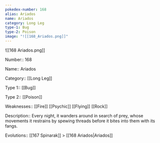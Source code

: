 ```yaml
---
pokedex-number: 168
alias: Ariados
name: Ariados
category: Long Leg
type-1: Bug
type-2: Poison
image: "![[168_Ariados.png]]"
---
```


![[168 Ariados.png]]

Number:: 168

Name:: Ariados

Category:: [[Long Leg]]

Type 1:: [[Bug]]

Type 2:: [[Poison]]

Weaknesses:: [[Fire]] [[Psychic]] [[Flying]] [[Rock]]

Description:: Every night, it wanders around in search of prey, whose movements it restrains by spewing threads before it bites into them with its fangs.

Evolutions:: [[167 Spinarak]] > [[168 Ariados|Ariados]]
